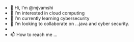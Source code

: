 - 👋 Hi, I’m @mjvamshi
- 👀 I’m interested in  cloud computing 
- 🌱 I’m currently learning  cybersecurity
- 💞️ I’m looking to collaborate on ...java and cyber security.
- 
- 📫 How to reach me ...

<!---
mjvamshi/mjvamshi is a ✨ special ✨ repository because its `README.md` (this file) appears on your GitHub profile.
You can click the Preview link to take a look at your changes.
--->
